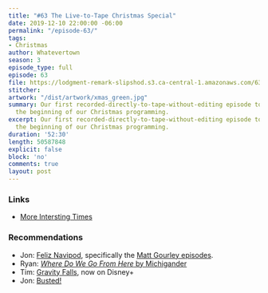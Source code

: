 ```yaml
---
title: "#63 The Live-to-Tape Christmas Special"
date: 2019-12-10 22:00:00 -06:00
permalink: "/episode-63/"
tags:
- Christmas
author: Whatevertown
season: 3
episode_type: full
episode: 63
file: https://lodgment-remark-slipshod.s3.ca-central-1.amazonaws.com/63.mp3
stitcher: 
artwork: "/dist/artwork/xmas_green.jpg"
summary: Our first recorded-directly-to-tape-without-editing episode to celebrate
  the beginning of our Christmas programming.
excerpt: Our first recorded-directly-to-tape-without-editing episode to celebrate
  the beginning of our Christmas programming.
duration: '52:30'
length: 50587848
explicit: false
block: 'no'
comments: true
layout: post
---
```


### Links
- [More Intersting Times](http://more.interestingtimes.ca)

### Recommendations
- Jon: [Feliz Navipod](https://feliznavipod.com), specifically the [Matt Gourley episodes](https://overcast.fm/+B9RTD5aLM).
- Ryan: [*Where Do We Go From Here* by Michigander](https://open.spotify.com/album/0vgdTFqVOzRDO2r9JXACsZ?si=BE6J_iGwRg2ZiBWB-YkahA)
- Tim: [Gravity Falls](https://www.youtube.com/watch?v=X2DUpDxFJyg), now on Disney+
- Jon: [Busted!](https://youtu.be/v4rIeRr2CB0)
